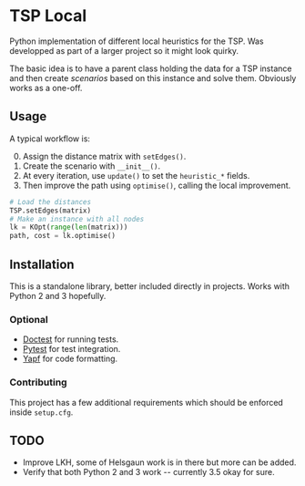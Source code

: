 # TSP Local

Python implementation of different local heuristics for the TSP. Was developped
as part of a larger project so it might look quirky.

The basic idea is to have a parent class holding the data for a TSP instance
and then create _scenarios_ based on this instance and solve them. Obviously
works as a one-off.

## Usage

A typical workflow is:

 0. Assign the distance matrix with `setEdges()`.
 1. Create the scenario with `__init__()`.
 2. At every iteration, use `update()` to set the `heuristic_*` fields.
 3. Then improve the path using `optimise()`, calling the local improvement.

```python
# Load the distances
TSP.setEdges(matrix)
# Make an instance with all nodes
lk = KOpt(range(len(matrix)))
path, cost = lk.optimise()
```

## Installation

This is a standalone library, better included directly in projects. Works with
Python 2 and 3 hopefully.

### Optional

 * [Doctest][doctest] for running tests.
 * [Pytest][pytest] for test integration.
 * [Yapf][yapf] for code formatting.

### Contributing

This project has a few additional requirements which should be enforced inside
`setup.cfg`.

## TODO

 * Improve LKH, some of Helsgaun work is in there but more can be added.
 * Verify that both Python 2 and 3 work -- currently 3.5 okay for sure.

[doctest]: https://docs.python.org/2/library/doctest.html
[pytest]: https://docs.pytest.org/en/latest/
[yapf]: https://github.com/google/yapf
[tsplib]: https://www.iwr.uni-heidelberg.de/groups/comopt/software/TSPLIB95/